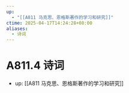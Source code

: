 ```yaml
---
up:
  - "[[A811 马克思、恩格斯著作的学习和研究]]"
ctime: 2025-04-17T14:24:28+08:00
aliases:
  - 诗词
---
```


# A811.4 诗词

- up: [[A811 马克思、恩格斯著作的学习和研究]]
